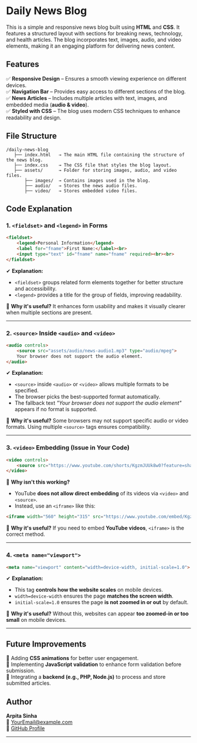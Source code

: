 # Daily News Blog

This is a simple and responsive news blog built using **HTML** and **CSS**. It features a structured layout with sections for breaking news, technology, and health articles. The blog incorporates text, images, audio, and video elements, making it an engaging platform for delivering news content.

## Features
✅ **Responsive Design** – Ensures a smooth viewing experience on different devices.  
✅ **Navigation Bar** – Provides easy access to different sections of the blog.  
✅ **News Articles** – Includes multiple articles with text, images, and embedded media (**audio & video**).  
✅ **Styled with CSS** – The blog uses modern CSS techniques to enhance readability and design.

## File Structure
```
/daily-news-blog
   ├── index.html   → The main HTML file containing the structure of the news blog.
   ├── index.css    → The CSS file that styles the blog layout.
   ├── assets/      → Folder for storing images, audio, and video files.
       ├── images/  → Contains images used in the blog.
       ├── audio/   → Stores the news audio files.
       ├── video/   → Stores embedded video files.
```

## Code Explanation

### 1. `<fieldset>` and `<legend>` in Forms
```html
<fieldset>
    <legend>Personal Information</legend>
    <label for="fname">First Name:</label><br>
    <input type="text" id="fname" name="fname" required><br><br>
</fieldset>
```
✔ **Explanation:**
- `<fieldset>` groups related form elements together for better structure and accessibility.
- `<legend>` provides a title for the group of fields, improving readability.

📌 **Why it's useful?**
It enhances form usability and makes it visually clearer when multiple sections are present.

---

### 2. `<source>` Inside `<audio>` and `<video>`
```html
<audio controls>
    <source src="assets/audio/news-audio1.mp3" type="audio/mpeg">
    Your browser does not support the audio element.
</audio>
```
✔ **Explanation:**
- `<source>` inside `<audio>` or `<video>` allows multiple formats to be specified.
- The browser picks the best-supported format automatically.
- The fallback text *"Your browser does not support the audio element"* appears if no format is supported.

📌 **Why it's useful?**
Some browsers may not support specific audio or video formats. Using multiple `<source>` tags ensures compatibility.

---

### 3. `<video>` Embedding (Issue in Your Code)
```html
<video controls>
    <source src="https://www.youtube.com/shorts/KgzmJUUk8w0?feature=share" type="video/mp4">
</video>
```
🚨 **Why isn't this working?**
- YouTube **does not allow direct embedding** of its videos via `<video>` and `<source>`.
- Instead, use an `<iframe>` like this:
```html
<iframe width="560" height="315" src="https://www.youtube.com/embed/KgzmJUUk8w0" frameborder="0" allowfullscreen></iframe>
```
📌 **Why it's useful?**
If you need to embed **YouTube videos**, `<iframe>` is the correct method.

---

### 4. `<meta name="viewport">`
```html
<meta name="viewport" content="width=device-width, initial-scale=1.0">
```
✔ **Explanation:**
- This tag **controls how the website scales** on mobile devices.
- `width=device-width` ensures the page **matches the screen width**.
- `initial-scale=1.0` ensures the page **is not zoomed in or out** by default.

📌 **Why it's useful?**
Without this, websites can appear **too zoomed-in or too small** on mobile devices.

---

## Future Improvements
🚀 Adding **CSS animations** for better user engagement.  
🚀 Implementing **JavaScript validation** to enhance form validation before submission.  
🚀 Integrating a **backend (e.g., PHP, Node.js)** to process and store submitted articles.

## Author
**Arpita Sinha**  
📧 [YourEmail@example.com](mailto:arpita.sinha@pw.live)  
🔗 [GitHub Profile](https://github.com/ArpitaSinha02)

---

